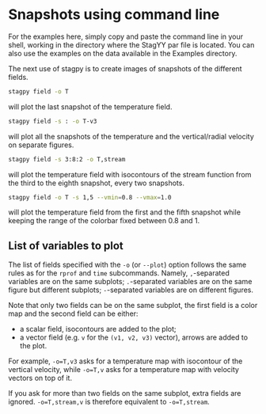 Snapshots using command line
============================

For the examples here, simply copy and paste the command line in your
shell, working in the directory where the StagYY par file is located.
You can also use the examples on the data available in the Examples
directory.

The next use of stagpy is to create images of snapshots of the
different fields.

```sh title="shell"
stagpy field -o T
```

will plot the last snapshot of the temperature field.

```sh title="shell"
stagpy field -s : -o T-v3
```

will plot all the snapshots of the temperature and the vertical/radial velocity
on separate figures.

```sh title="shell"
stagpy field -s 3:8:2 -o T,stream
```

will plot the temperature field with isocontours of the stream function from
the third to the eighth snapshot, every two snapshots.

```sh title="shell"
stagpy field -o T -s 1,5 --vmin=0.8 --vmax=1.0
```

will plot the temperature field from the first and the fifth snapshot while
keeping the range of the colorbar fixed between 0.8 and 1.

List of variables to plot
-------------------------

The list of fields specified with the `-o` (or `--plot`) option follows the
same rules as for the `rprof` and `time` subcommands.  Namely,
`,`-separated variables are on the same subplots; `.`-separated variables
are on the same figure but different subplots; `-`-separated variables are
on different figures.

Note that only two fields can be on the same subplot, the first field is a
color map and the second field can be either:

- a scalar field, isocontours are added to the plot;
- a vector field (e.g. `v` for the `(v1, v2, v3)` vector), arrows are added
  to the plot.

For example, `-o=T,v3` asks for a temperature map with isocontour of the
vertical velocity, while `-o=T,v` asks for a temperature map with velocity
vectors on top of it.

If you ask for more than two fields on the same subplot, extra fields are
ignored. `-o=T,stream,v` is therefore equivalent to `-o=T,stream`.
